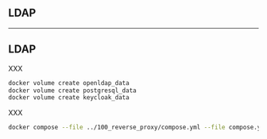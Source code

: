 <!-- .slide: class="vertical-center" -->

<i class="fa-duotone fa-book fa-8x fa-duotone-colors" style="float: right; color: grey;"></i>

## LDAP

---

## LDAP

XXX

```bash
docker volume create openldap_data
docker volume create postgresql_data
docker volume create keycloak_data
```

XXX

```bash
docker compose --file ../100_reverse_proxy/compose.yml --file compose.yml up -d
```
